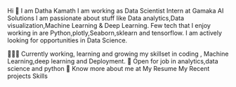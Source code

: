 Hi 👋 I am Datha Kamath
I am working as Data Scientist Intern at Gamaka AI Solutions I am passionate about stuff like Data analytics,Data visualization,Machine Learning & Deep Learning. Few tech that I enjoy working in are Python,plotly,Seaborn,sklearn and tensorflow. I am actively looking for opportunities in Data Science.

👨🏽‍💻 Currently working, learning and growing my skillset in coding , Machine Learning,deep learning and Deployment.
🤝 Open for job in analytics,data science and python
👨 Know more about me at My Resume
My Recent projects
Skills
